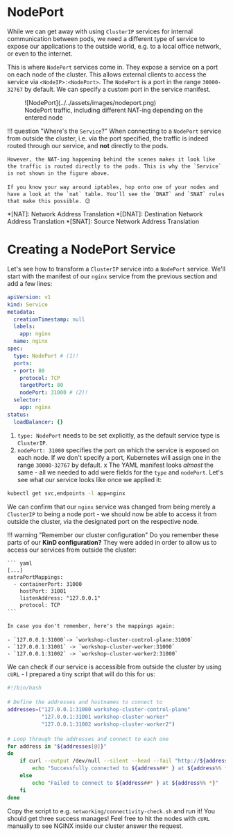 # NodePort

While we can get away with using `ClusterIP` services for internal communication between pods, we need a different type of service to expose our applications to the outside world, e.g. to a local office network, or even to the internet.

This is where `NodePort` services come in. They expose a service on a port on each node of the cluster. This allows external clients to access the service via `<NodeIP>:<NodePort>`. The `NodePort` is a port in the range `30000-32767` by default. We can specify a custom port in the service manifest.

<figure markdown>
  ![NodePort](../../assets/images/nodeport.png)
  <figcaption>NodePort traffic, including different NAT-ing depending on the entered node</figcaption>
</figure>

!!! question "Where's the `Service`?"
    When connecting to a `NodePort` service from outside the cluster, i.e. via the port specified, the traffic is indeed routed through our service, and **not** directly to the pods.
    
    However, the NAT-ing happening behind the scenes makes it look like the traffic is routed directly to the pods. This is why the `Service` is not shown in the figure above.

    If you know your way around iptables, hop onto one of your nodes and have a look at the `nat` table. You'll see the `DNAT` and `SNAT` rules that make this possible. 😉

*[NAT]: Network Address Translation
*[DNAT]: Destination Network Address Translation
*[SNAT]: Source Network Address Translation

# Creating a NodePort Service

Let's see how to transform a `ClusterIP` service into a `NodePort` service. We'll start with the manifest of our `nginx` service from the previous section and add a few lines:

<div class="annotate" markdown>

``` yaml
apiVersion: v1
kind: Service
metadata:
  creationTimestamp: null
  labels:
    app: nginx
  name: nginx
spec:
  type: NodePort # (1)!
  ports:
  - port: 80
    protocol: TCP
    targetPort: 80
    nodePort: 31000 # (2)!
  selector:
    app: nginx
status:
  loadBalancer: {}
```

</div>

1.  `type: NodePort` needs to be set explicitly, as the default service type is `ClusterIP`.
2.  `nodePort: 31000` specifies the port on which the service is exposed on each node. If we don't specify a port, Kubernetes will assign one in the range `30000-32767` by default.
x
The YAML manifest looks *almost* the same - all we needed to add were fields for the `type` and `nodePort`. Let's see what our service looks like once we applied it:

``` bash
kubectl get svc,endpoints -l app=nginx
```

We can confirm that our `nginx` service was changed from being merely a `ClusterIP` to being a node port - we should now be able to access it from outside the cluster, via the designated port on the respective node.

!!! warning "Remember our cluster configuration"
    Do you remember these parts of our **KinD configuration?** They were added in order to allow us to access our services from outside the cluster:
    
    ``` yaml
    [...]
    extraPortMappings:
      - containerPort: 31000
        hostPort: 31001
        listenAddress: "127.0.0.1"
        protocol: TCP
    ```

    In case you don't remember, here's the mappings again:

    - `127.0.0.1:31000`-> `workshop-cluster-control-plane:31000`
    - `127.0.0.1:31001` -> `workshop-cluster-worker:31000`
    - `127.0.0.1:31002` -> `workshop-cluster-worker2:31000`

We can check if our service is accessible from outside the cluster by using `cURL` - I prepared a tiny script that will do this for us:

``` bash
#!/bin/bash

# Define the addresses and hostnames to connect to
addresses=("127.0.0.1:31000 workshop-cluster-control-plane"
           "127.0.0.1:31001 workshop-cluster-worker"
           "127.0.0.1:31002 workshop-cluster-worker2")

# Loop through the addresses and connect to each one
for address in "${addresses[@]}"
do
    if curl --output /dev/null --silent --head --fail "http://${address%% *}"; then
        echo "Successfully connected to ${address##* } at ${address%% *}"
    else
        echo "Failed to connect to ${address##* } at ${address%% *}"
    fi
done
```

Copy the script to e.g. `networking/connectivity-check.sh` and run it! You should get three success manages! Feel free to hit the nodes with `cURL` manually to see NGINX inside our cluster answer the request.